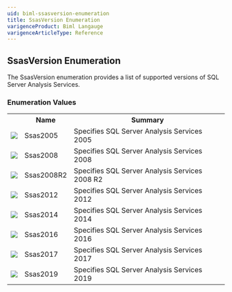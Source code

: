 ```yaml
---
uid: biml-ssasversion-enumeration
title: SsasVersion Enumeration
varigenceProduct: Biml Langauge
varigenceArticleType: Reference
---
```


## SsasVersion Enumeration<div class="LanguageSummary"><div class ="SummaryItem">The SsasVersion enumeration provides a list of supported versions of SQL Server Analysis Services.</div></div><div class="EnumValueGroup">### Enumeration Values<table id="EnumValue" class="MemberList"><tbody><tr><th class="MemberTypeIconColumnHeader">&nbsp;</th><th class="MemberNameColumnHeader">Name</th><th class="MemberSummaryColumnHeader">Summary</th></tr><tr class="cd0"><td align="center" class="MemberTypeIcon"><img src="enumValue.png"></img></td><td class="MemberName">Ssas2005</td><td class="MemberSummary"><div class ="SummaryItem">Specifies SQL Server Analysis Services 2005</div></td></tr><tr class="cd1"><td align="center" class="MemberTypeIcon"><img src="enumValue.png"></img></td><td class="MemberName">Ssas2008</td><td class="MemberSummary"><div class ="SummaryItem">Specifies SQL Server Analysis Services 2008</div></td></tr><tr class="cd0"><td align="center" class="MemberTypeIcon"><img src="enumValue.png"></img></td><td class="MemberName">Ssas2008R2</td><td class="MemberSummary"><div class ="SummaryItem">Specifies SQL Server Analysis Services 2008 R2</div></td></tr><tr class="cd1"><td align="center" class="MemberTypeIcon"><img src="enumValue.png"></img></td><td class="MemberName">Ssas2012</td><td class="MemberSummary"><div class ="SummaryItem">Specifies SQL Server Analysis Services 2012</div></td></tr><tr class="cd0"><td align="center" class="MemberTypeIcon"><img src="enumValue.png"></img></td><td class="MemberName">Ssas2014</td><td class="MemberSummary"><div class ="SummaryItem">Specifies SQL Server Analysis Services 2014</div></td></tr><tr class="cd1"><td align="center" class="MemberTypeIcon"><img src="enumValue.png"></img></td><td class="MemberName">Ssas2016</td><td class="MemberSummary"><div class ="SummaryItem">Specifies SQL Server Analysis Services 2016</div></td></tr><tr class="cd0"><td align="center" class="MemberTypeIcon"><img src="enumValue.png"></img></td><td class="MemberName">Ssas2017</td><td class="MemberSummary"><div class ="SummaryItem">Specifies SQL Server Analysis Services 2017</div></td></tr><tr class="cd1"><td align="center" class="MemberTypeIcon"><img src="enumValue.png"></img></td><td class="MemberName">Ssas2019</td><td class="MemberSummary"><div class ="SummaryItem">Specifies SQL Server Analysis Services 2019</div></td></tr></tbody></table></div>